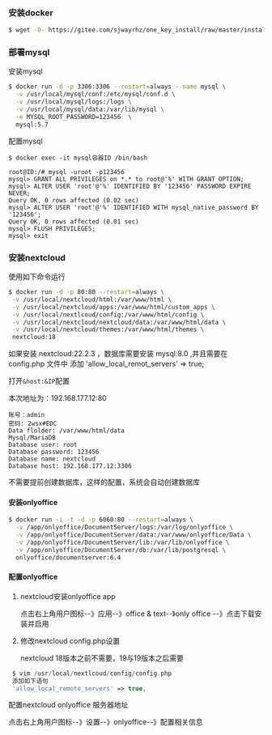 

### 安装docker 

```bash
$ wget -O- https://gitee.com/sjwayrhz/one_key_install/raw/master/install_docker.sh | sh
```

### 部署mysql

安装mysql

```bash
$ docker run -d -p 3306:3306 --restart=always --name mysql \
  -v /usr/local/mysql/conf:/etc/mysql/conf.d \
  -v /usr/local/mysql/logs:/logs \
  -v /usr/local/mysql/data:/var/lib/mysql \
  -e MYSQL_ROOT_PASSWORD=123456  \
  mysql:5.7
```

配置mysql

```mysql
$ docker exec -it mysql容器ID /bin/bash

root@ID:/# mysql -uroot -p123456
mysql> GRANT ALL PRIVILEGES on *.* to root@'%' WITH GRANT OPTION;
mysql> ALTER USER 'root'@'%' IDENTIFIED BY '123456' PASSWORD EXPIRE NEVER;
Query OK, 0 rows affected (0.02 sec)
mysql> ALTER USER 'root'@'%' IDENTIFIED WITH mysql_native_password BY '123456';
Query OK, 0 rows affected (0.01 sec)
mysql> FLUSH PRIVILEGES;
mysql> exit
```

### 安装nextcloud 

使用如下命令运行

```bash
$ docker run -d -p 80:80 --restart=always \
 -v /usr/local/nextcloud/html:/var/www/html \
 -v /usr/local/nextcloud/apps:/var/www/html/custom_apps \
 -v /usr/local/nextlcoud/config:/var/www/html/config \
 -v /usr/local/nextcloud/nextcloud/data:/var/www/html/data \
 -v /usr/local/nextcloud/themes:/var/www/html/themes \
 nextcloud:18
```

如果安装  nextcloud:22.2.3  ，数据库需要安装 mysql:8.0  ,并且需要在  config.php 文件中 添加 'allow_local_remot_servers' => true;

打开`&host:&IP`配置

本次地址为：192.168.177.12:80

```
账号：admin
密码: 2wsx#EDC
Data flolder: /var/www/html/data
Mysql/MariaDB
Database user: root
Database password: 123456
Database name: nextcloud
Database host: 192.168.177.12:3306
```

不需要提前创建数据库，这样的配置，系统会自动创建数据库

#### 安装onlyoffice

```bash
$ docker run -i -t -d -p 6060:80 --restart=always \
  -v /app/onlyoffice/DocumentServer/logs:/var/log/onlyoffice \
  -v /app/onlyoffice/DocumentServer/data:/var/www/onlyoffice/Data \
  -v /app/onlyoffice/DocumentServer/lib:/var/lib/onlyoffice \
  -v /app/onlyoffice/DocumentServer/db:/var/lib/postgresql \
  onlyoffice/documentserver:6.4
```

#### 配置onlyoffice

1. nextcloud安装onlyoffice app

   点击右上角用户图标--》应用--》office & text--》only office --》点击下载安装并启用

2. 修改nextcloud config.php设置

   nextcloud 18版本之前不需要，19与19版本之后需要

```php
 $ vim /usr/local/nextlcoud/config/config.php
 添加如下语句   
 'allow_local_remote_servers' => true,
```

配置nextcloud onlyoffice 服务器地址

点击右上角用户图标--》设置--》onlyoffice--》配置相关信息